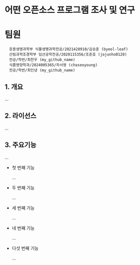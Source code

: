 # 어떤 오픈소스 프로그램 조사 및 연구
# 팀원
      응용생명과학부 식물생명과학전공/2021428910/김승훈 (byeol-leaf)
      산림과학조경학부 임산공학전공/2020115356/조준호 (jojunho0120)
      전공/학번/최찬우 (my_github_name)
      식품영양학과/2024005365/차서영 (chaseoyoung)
      전공/학번/최인녕 (my_github_name)

## 1. 개요
...   

## 2. 라이선스
...

## 3. 주요기능
...

- 첫 번째 기능
  
  ...

- 두 번째 기능
  
  ...

- 세 번째 기능
  
  ...

- 네 번째 기능
  
  ...

- 다섯 번째 기능
  
  ...
